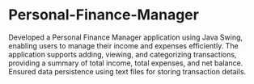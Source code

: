 # Personal-Finance-Manager
Developed a Personal Finance Manager application using Java Swing, enabling users to manage their income and expenses efficiently. The application supports adding, viewing, and categorizing transactions, providing a summary of total income, total expenses, and net balance. Ensured data persistence using text files for storing transaction details.
